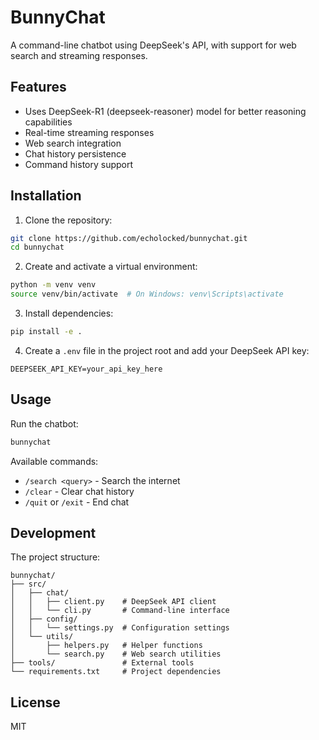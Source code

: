 # BunnyChat

A command-line chatbot using DeepSeek's API, with support for web search and streaming responses.

## Features

- Uses DeepSeek-R1 (deepseek-reasoner) model for better reasoning capabilities
- Real-time streaming responses
- Web search integration
- Chat history persistence
- Command history support

## Installation

1. Clone the repository:
```bash
git clone https://github.com/echolocked/bunnychat.git
cd bunnychat
```

2. Create and activate a virtual environment:
```bash
python -m venv venv
source venv/bin/activate  # On Windows: venv\Scripts\activate
```

3. Install dependencies:
```bash
pip install -e .
```

4. Create a `.env` file in the project root and add your DeepSeek API key:
```
DEEPSEEK_API_KEY=your_api_key_here
```

## Usage

Run the chatbot:
```bash
bunnychat
```

Available commands:
- `/search <query>` - Search the internet
- `/clear` - Clear chat history
- `/quit` or `/exit` - End chat

## Development

The project structure:
```
bunnychat/
├── src/
│   ├── chat/
│   │   ├── client.py    # DeepSeek API client
│   │   └── cli.py       # Command-line interface
│   ├── config/
│   │   └── settings.py  # Configuration settings
│   └── utils/
│       ├── helpers.py   # Helper functions
│       └── search.py    # Web search utilities
├── tools/               # External tools
└── requirements.txt     # Project dependencies
```

## License

MIT